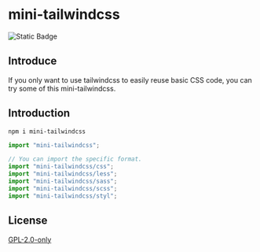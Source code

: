 # mini-tailwindcss

![Static Badge](https://img.shields.io/badge/tailwindcss-v3.4.1-blue)

## Introduce

If you only want to use tailwindcss to easily reuse basic CSS code, you can try some of this mini-tailwindcss.

## Introduction

```shell
npm i mini-tailwindcss
```

```js
import "mini-tailwindcss";

// You can import the specific format.
import "mini-tailwindcss/css";
import "mini-tailwindcss/less";
import "mini-tailwindcss/sass";
import "mini-tailwindcss/scss";
import "mini-tailwindcss/styl";
```

## License

[GPL-2.0-only](./LICENSE)
